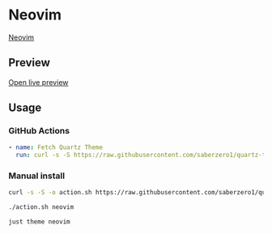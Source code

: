 # Neovim

[Neovim](https://slavamak.com)

## Preview

[Open live preview](https://quartz-themes.github.io/neovim/)

## Usage

### GitHub Actions

```yaml
- name: Fetch Quartz Theme
  run: curl -s -S https://raw.githubusercontent.com/saberzero1/quartz-themes/master/action.sh | bash -s -- neovim
```

### Manual install

```bash
curl -s -S -o action.sh https://raw.githubusercontent.com/saberzero1/quartz-themes/master/action.sh

./action.sh neovim
```

```bash
just theme neovim
```

